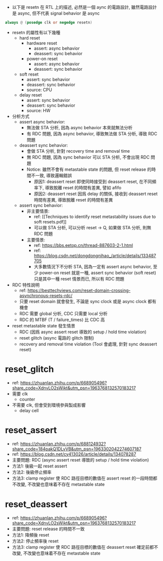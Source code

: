 
- 以下是 resetn 在 RTL 上的描述, 必然是一個 aync 的電路設計, 雖然電路設計是 async, 但不代表 signal behavior 是 async
```verilog
always @ (posedge clk or negedge resetn)
```
- resetn 的屬性有以下幾種
	- hard reset
		- hardware reset
			- assert: async behavior
			- deassert: sync behavior
		- power-on reset
			- assert: async behavior
			- deassert: sync behavior
	- soft reset
		- assert: sync behavior
		- deassert: sync behavior
		- source: CPU
	- delay reset
		- assert: sync behavior
		- deassert: sync behavior
		- source: HW
- 分析方式
	- assert async behavior:
		- 無法做 STA 分析, 因為 async behavior 本來就無法分析
		- 有 RDC 問題, 因為 async behavior, 導致無法做 STA 分析, 導致 RDC 問題
	- deassert sync behavior:
		- 會做 STA 分析, 針對 recovery time and removal time
		- 無 RDC 問題, 因為 sync behavior 可以 STA 分析, 不會出現 RDC 問題
		- Notice: 雖然不會有 metastable state 的問題, 但 reset release 的時間不一致, 導致邏輯錯誤
			- 原因1: deassert reset 即使同時接受到 deassert reset, 在不同頻率下, 導致脫離 reset 的時間有差異, 譬如 afifo
			- 原因2: deassert reset 因爲 delay 的關係, 接收到 deassert reset 時間有差異, 導致脫離 reset 的時間有差異
	- assert sync behavior:
		- 非主要情景:
			- ref: [[Techniques to identify reset metastability issues due to soft resets.pdf]]
			- 可以做 STA 分析, 可以分析 reset -> Q, 如果做 STA 分析, 則無 RDC 問題
		- 主要情景: 
			- ref: https://bbs.eetop.cn/thread-887603-2-1.html
			- ref: https://blog.csdn.net/dongdongnihao_/article/details/133487705
			- 大多數情況下不分析 STA, 因為一定有 assert async behavior, 至少 power-on reset 就是一種, assert sync behavior (soft reset) 只是其中一種 reset 情景而已, 所以有 RDC 問題
- RDC 特性說明
	- ref: https://besttechviews.com/reset-domain-crossing-asynchronous-resets-rdc/
	- 只要 reset domain 就會發生, 不論是 sync clock 或是 async clock 都有機會
	- RDC 需要 global 分析, CDC 只需要 local 分析
	- RDC 的 MTBF (T / failure_times) 比 CDC 高
- reset metastable state 發生情景
	- RDC (因爲 async assert reset 導致的 setup / hold time violation)
	- reset glitch (async 電路的 glitch 限制)
	- recovery and removal time violation (Tool 會處理, 針對 sync deassert reset)
# reset_glitch

- ref: https://zhuanlan.zhihu.com/p/668905496?share_code=XdnvLO2sWikt&utm_psn=1963768132570183217
- 需要 clk
	- counter
- 不需要 clk, 但會受到環境參與製成影響
	- delay cell
# reset_assert

- ref: https://zhuanlan.zhihu.com/p/688124932?share_code=184pakQ1DLvVB&utm_psn=1963302042274607187
- ref: https://blog.csdn.net/cy413026/article/details/134078287
- 主要問題: RDC (async assert reset 導致的 setup / hold time violation)
- 方法1: 後級一起 reset assert 
- 方法2: 後級停止頻率
- 方法3: clamp register 使 RDC 路徑目標的數值在 assert reset 的一段時間都不改變, 不改變也意味着不存在 metastable state 

# reset_deassert

- ref: https://zhuanlan.zhihu.com/p/668905496?share_code=XdnvLO2sWikt&utm_psn=1963768132570183217
- 主要問題:  reset release 的時間不一致
- 方法1: 降頻後 reset
- 方法2: 停止頻率後 reset
- 方法3: clamp register 使 RDC 路徑目標的數值在 deassert reset 確定前都不改變, 不改變也意味着不存在 metastable state 

